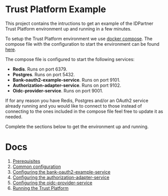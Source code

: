 # Trust Platform Example
This project contains the intructions to get an example of the IDPartner Trust Platform environment up and running in a few minutes.

To setup the Trust Platform environment we use [docker compose](https://docs.docker.com/compose/). The compose file with the configuration to start the environment can be found [here](docker-compose.yml).

The compose file is configured to start the following services:
- **Redis**. Runs on port 6379.
- **Postgres**. Runs on port 5432.
- **Bank-oauth2-example-service**. Runs on port 9101.
- **Authorization-adapter-service**. Runs on port 9102.
- **Oidc-provider-service**. Runs on port 9001.

If for any reason you have Redis, Postgres and/or an OAuth2 service already running and you would like to connect to those instead of connecting to the ones included in the compose file feel free to update it as needed.

Complete the sections below to get the environment up and running.

# Docs
1. [Prerequisites](docs/prerequisites.md)
1. [Common configuration](docs/common-configuration.md)
1. [Configuring the bank-oauth2-example-service](docs/configuring-bank-oauth2-example-service.md)
1. [Configuring the authorization-adapter-service](docs/configuring-authorization-adapter-service.md)
1. [Configuring the oidc-provider-service](docs/configuring-oidc-provider-service.md)
1. [Running the Trust Platform](docs/running-trust-platform.md)